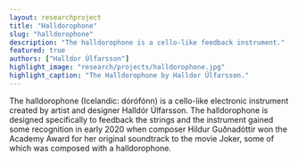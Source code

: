 ```yaml
---
layout: researchproject
title: "Halldorophone"
slug: "halldorophone"
description: "The halldorophone is a cello-like feedback instrument."
featured: true
authors: ["Halldor Úlfarsson"]
highlight_image: "research/projects/halldorophone.jpg"
highlight_caption: "The Halldorophone by Halldor Úlfarsson."
---
```


The halldorophone (Icelandic: dórófónn) is a cello-like electronic instrument created by artist and designer Halldór Úlfarsson.
The halldorophone is designed specifically to feedback the strings and the instrument gained some recognition in early 2020 when composer Hildur Guðnadóttir won the Academy Award for her original soundtrack to the movie Joker, some of which was composed with a halldorophone.

